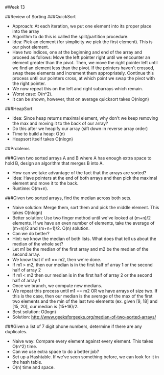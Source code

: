 #Week 13

##Review of Sorting
###QuickSort
- Approach: At each iteration, we put one element into its proper place into the array
- Algorithm to do this is called the split/partition procedure.
- Idea: Pick an element (for simplicity we pick the first element). This is our pivot element.
- Have two indices, one at the beginning and end of the array and proceed as follows: Move the left pointer right until we encounter an element greater than the pivot. Then, we move the right pointer left until we find an element less than the pivot. If the pointers haven't crossed, swap these elements and increment them appropriately. Continue this process until our pointers cross, at which point we swap the pivot with the right pointer.
- We now repeat this on the left and right subarrays which remain.
- Worst case: O(n^2).
- It can be shown, however, that on average quicksort takes O(nlogn)

###HeapSort
- Idea: Since heap returns maximal element, why don't we keep removing the max and moving it to the back of our array?
- Do this after we heapify our array (sift down in reverse array order)
- Time to build a heap: O(n)
- Heapsort itself takes O(nlogn)

##Problems

###Given two sorted arrays A and B where A has enough extra space to hold B, design an algorithm that merges B into A.
- How can we take advantage of the fact that the arrays are sorted?
- Idea: Have pointers at the end of both arrays and then pick the maximal element and move it to the back.
- Runtime: O(m+n).

###Given two sorted arrays, find the median across both sets.
- Naive solution: Merge them, sort them and pick the middle element. This takes O(nlogn)
- Better solution: Use two finger method until we've looked at (m+n)/2 elements. If we have an even number of elements, take the average of (m+n)/2 and (m+n+1)/2. O(n) solution.
- Can we do better?
- Hint: we know the median of both lists. What does that tell us about the median of the whole set?
- Let m1 be the median of the first array and m2 be the median of the second array.
- We know that if m1 == m2, then we're done.
- If m1 > m2, then our median is in the first half of array 1 or the second half of array 2
- If m1 < m2 then our median is in the first half of array 2 or the second half of array 1
- Once we branch, we compute new medians.
- We repeat this process until m1 == m2 OR we have arrays of size two. If this is the case, then our median is the average of the max of the first two elements and the min of the last two elements (ex. given [9, 18] and [15, 20], our median is (15+18)/2.
- Best solution: O(logn)
- Solution: http://www.geeksforgeeks.org/median-of-two-sorted-arrays/

###Given a list of 7 digit phone numbers, determine if there are any duplicates.
- Naive way: Compare every element against every element. This takes O(n^2) time.
- Can we use extra space to do a better job?
- Set up a Hashtable. If we've seen something before, we can look for it in the hash table.
- O(n) time and space.
